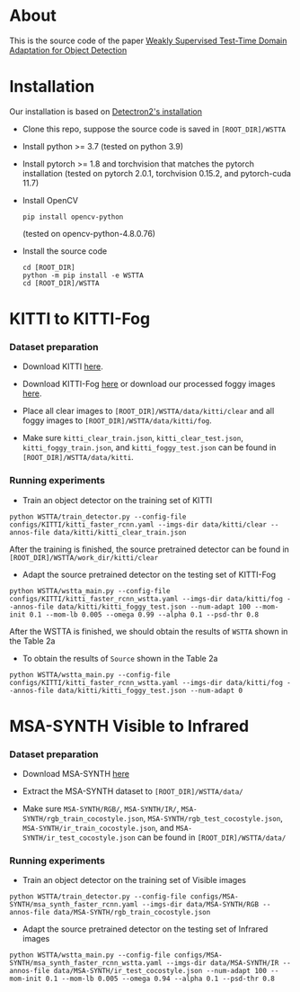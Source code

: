 
# About
This is the source code of the paper [Weakly Supervised Test-Time Domain Adaptation for Object Detection](https://arxiv.org/abs/2407.05607)

# Installation
Our installation is based on [Detectron2's installation](https://detectron2.readthedocs.io/en/latest/tutorials/install.html)
* Clone this repo, suppose the source code is saved in `[ROOT_DIR]/WSTTA`

* Install python >= 3.7 (tested on python 3.9)

* Install pytorch >= 1.8 and torchvision that matches the pytorch installation (tested on pytorch 2.0.1, torchvision 0.15.2, and pytorch-cuda 11.7)

* Install OpenCV
    ```
    pip install opencv-python
    ``` 
    (tested on opencv-python-4.8.0.76)

* Install the source code
    ```
    cd [ROOT_DIR]
    python -m pip install -e WSTTA
    cd [ROOT_DIR]/WSTTA
    ```
# KITTI to KITTI-Fog
### Dataset preparation

* Download KITTI [here](https://www.cvlibs.net/datasets/kitti/).

* Download KITTI-Fog [here](https://team.inria.fr/rits/computer-vision/weather-augment/) or download our processed foggy images [here](https://drive.google.com/file/d/1zEM08vF8a2tMtNBSqj5WhFhbvQt4rsu3/view?usp=sharing).

* Place all clear images to `[ROOT_DIR]/WSTTA/data/kitti/clear` and all foggy images to `[ROOT_DIR]/WSTTA/data/kitti/fog`.

* Make sure `kitti_clear_train.json`, `kitti_clear_test.json`, `kitti_foggy_train.json`, and `kitti_foggy_test.json` can be found in `[ROOT_DIR]/WSTTA/data/kitti`.

### Running experiments

* Train an object detector on the training set of KITTI

```
python WSTTA/train_detector.py --config-file configs/KITTI/kitti_faster_rcnn.yaml --imgs-dir data/kitti/clear --annos-file data/kitti/kitti_clear_train.json
```
After the training is finished, the source pretrained detector can be found in `[ROOT_DIR]/WSTTA/work_dir/kitti/clear`

* Adapt the source pretrained detector on the testing set of KITTI-Fog
```
python WSTTA/wstta_main.py --config-file configs/KITTI/kitti_faster_rcnn_wstta.yaml --imgs-dir data/kitti/fog --annos-file data/kitti/kitti_foggy_test.json --num-adapt 100 --mom-init 0.1 --mom-lb 0.005 --omega 0.99 --alpha 0.1 --psd-thr 0.8
```
After the WSTTA is finished, we should obtain the results of `WSTTA` shown in the Table 2a

* To obtain the results of `Source` shown in the Table 2a
```
python WSTTA/wstta_main.py --config-file configs/KITTI/kitti_faster_rcnn_wstta.yaml --imgs-dir data/kitti/fog --annos-file data/kitti/kitti_foggy_test.json --num-adapt 0
```

# MSA-SYNTH Visible to Infrared

### Dataset preparation
* Download MSA-SYNTH [here](https://drive.google.com/file/d/1Db_zzwYvhdPDJbinAAzm8qjZlMb72OGT/view)

* Extract the MSA-SYNTH dataset to `[ROOT_DIR]/WSTTA/data/`

* Make sure `MSA-SYNTH/RGB/`, `MSA-SYNTH/IR/`, `MSA-SYNTH/rgb_train_cocostyle.json`, `MSA-SYNTH/rgb_test_cocostyle.json`, `MSA-SYNTH/ir_train_cocostyle.json`, and `MSA-SYNTH/ir_test_cocostyle.json` can be found in `[ROOT_DIR]/WSTTA/data/`

### Running experiments

* Train an object detector on the training set of Visible images

```
python WSTTA/train_detector.py --config-file configs/MSA-SYNTH/msa_synth_faster_rcnn.yaml --imgs-dir data/MSA-SYNTH/RGB --annos-file data/MSA-SYNTH/rgb_train_cocostyle.json
```

* Adapt the source pretrained detector on the testing set of Infrared images
```
python WSTTA/wstta_main.py --config-file configs/MSA-SYNTH/msa_synth_faster_rcnn_wstta.yaml --imgs-dir data/MSA-SYNTH/IR --annos-file data/MSA-SYNTH/ir_test_cocostyle.json --num-adapt 100 --mom-init 0.1 --mom-lb 0.005 --omega 0.94 --alpha 0.1 --psd-thr 0.8
```


